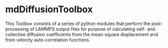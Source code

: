 mdDiffusionToolbox
===

This Toolbox consists of a series of python modules that
perform the post-processing of LAMMPS output files for 
purpose of calculating self- and collective diffusion
coefficients from the mean-square displacement and from
velocity auto-correlation functions.
